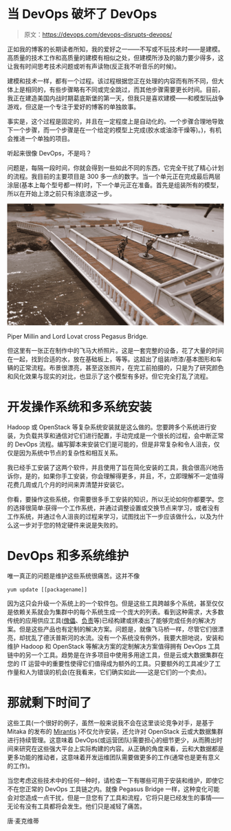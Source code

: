 # 当 DevOps 破坏了 DevOps

> 原文：<https://devops.com/devops-disrupts-devops/>

正如我的博客的长期读者所知，我的爱好之一——不写或不玩技术时——是建模。高质量的技术工作和高质量的建模有相似之处，但建模所涉及的脑力要少得多，这让我有时间思考技术问题或听有声读物(反正我不听音乐的时候)。

建模和技术一样，都有一个过程。该过程根据您正在处理的内容而有所不同，但大体上是相同的，有些步骤略有不同或完全跳过，而其他步骤需要更长时间。目前，我正在建造美国内战时期葛底斯堡的第一天，但我只是喜欢建模——和模型玩战争游戏，但这是一个专注于爱好的博客的单独故事。

事实是，这个过程是固定的，并且在一定程度上是自动化的。一个步骤合理地导致下一个步骤，而一个步骤是在一个给定的模型上完成(胶水或油漆干燥等)。)，有机会推进一个单独的项目。

听起来很像 DevOps，不是吗？

问题是，每隔一段时间，你就会得到一些如此不同的东西，它完全干扰了精心计划的流程。我目前的主要项目是 300 多一点的数字。当一个单元正在完成最后两层涂层(基本上每个型号都一样)时，下一个单元正在准备。首先是组装所有的模型，所以在开始上漆之前只有涂底漆这一步。

![Picture, but you missed it.](img/fd21c64ea39824e3968c86ea96bff482.png)

Piper Millin and Lord Lovat cross Pegasus Bridge.

但这里有一张正在制作中的飞马大桥照片。这是一套完整的设备，花了大量的时间在一起，找到合适的水，放在基础板上，等等。这超出了组装/喷漆/基本图形和车辆的正常流程。布景很漂亮，甚至这张照片，在完工前拍摄的，只是为了研究颜色和风化效果与现实的对比，也显示了这个模型有多好。但它完全打乱了流程。

# 开发操作系统和多系统安装

Hadoop 或 OpenStack 等复杂系统安装就是这么做的。您要跨多个系统进行安装，为负载共享和通信对它们进行配置，手动完成是一个很长的过程，会中断正常的 DevOps 流程。编写脚本来安装它们是可能的，但是非常复杂和令人沮丧，仅仅是因为系统中节点的复杂性和相互关系。

我已经手工安装了这两个软件，并且使用了旨在简化安装的工具，我会很高兴地告诉你，是的，如果你手工安装，你会理解得更多，并且，不，立即理解不一定值得花费几周或几个月的时间来弄清楚并安装它。

你看，要操作这些系统，你需要很多手工安装的知识，所以无论如何你都要学。您的选择很简单:获得一个工作系统，并通过调整设置或交换节点来学习，或者没有工作系统，并通过令人沮丧的过程来学习，试图找出下一步应该做什么，以及为什么这一步对于您的特定硬件来说是失败的。

# DevOps 和多系统维护

唯一真正的问题是维护这些系统很痛苦。这并不像

```
yum update [[packagename]]
```

因为这只会升级一个系统上的一个软件包。但是这些工具跨越多个系统，甚至仅仅是依赖关系就会为集群中的每个系统生成一个庞大的列表。看到这种需求，大多数传统的应用供应工具([傀儡](https://puppet.com/)、[负责](https://www.ansible.com/)等)已经构建或拼凑出了能够完成任务的解决方案。但是这些产品也有定制的解决方案。问题是，就像飞马桥一样，尽管它们很漂亮，却扰乱了德沃普斯河的水流。没有一个系统没有例外，我要大胆地说，安装和维护 Hadoop 和 OpenStack 等解决方案的定制解决方案值得拥有 DevOps 工具链中的另一个工具。趋势是在许多项目中使用多用途工具，但是云或大数据集群在您的 IT 运营中的重要性使得它们值得成为额外的工具。只要额外的工具减少了工作量和人为错误的机会(在我看来，它们确实如此——这是它们的一个卖点)。

# 那就剩下时间了

这些工具(一个很好的例子，虽然一般来说我不会在这里谈论竞争对手，是基于 Mitaka 的发布的 [Mirantis](https://www.mirantis.com/software/mirantis-openstack/what-is-new-in-9-2/) )不仅允许安装，还允许对 OpenStack 云或大数据集群进行持续管理。这意味着 DevOps(或运营团队)需要担心的细节更少，从而腾出时间来研究在这些强大平台上实际构建的内容。从正确的角度来看，云和大数据都是更多功能的推动者，这意味着开发运维团队需要做更多的工作(通常也是更有意义的工作)。

当您考虑这些技术中的任何一种时，请检查一下有哪些可用于安装和维护，即使它不在您正常的 DevOps 工具链之内。就像 Pegasus Bridge 一样，这种变化可能会对您造成一点干扰，但是一旦您有了工具和流程，它将只是已经发生的事情——无论有没有工具都将会发生。他们只是减轻了痛苦。

唐·麦克维蒂